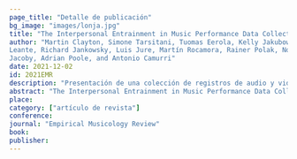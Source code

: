 ```yaml
---
page_title: "Detalle de publicación"
bg_image: "images/lonja.jpg" 
title: "The Interpersonal Entrainment in Music Performance Data Collection"  
author: "Martin Clayton, Simone Tarsitani, Tuomas Eerola, Kelly Jakubowski, Laura
Leante, Richard Jankowsky, Luis Jure, Martín Rocamora, Rainer Polak, Nori
Jacoby, Adrian Poole, and Antonio Camurri"  
date: 2021-12-02  
id: 2021EMR
description: "Presentación de una colección de registros de audio y video anotados, para análisis empírico y computacional en música."  
abstract: "The Interpersonal Entrainment in Music Performance Data Collection (IEMPDC) comprises six related corpora of music research materials: Cuban Son & Salsa (CSS), European String Quartet (ESQ), Malian Jembe (MJ), North Indian Raga (NIR), Tunisian Stambeli (TS), and Uruguayan Candombe (UC). The core data for each corpus comprises media files and computationally extracted event onset timing data. Annotation of metrical structure and code used in the preparation of the collection is also shared. The collection is unprecedented in size and level of detail and represents a significant new resource for empirical and computational research in music. In this article we introduce the main features of the data collection and the methods used in its preparation. Details of technical validation procedures and notes on data visualization are available as Appendices. We also contextualize the collection in relation to developments in Open Science and Open Data, discussing important distinctions between the two related concepts."  
place:
category: ["artículo de revista"]
conference:
journal: "Empirical Musicology Review"
book:
publisher:
---
```

